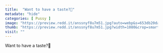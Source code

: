```yaml
---
title:  "Want to have a taste?👅"
metadate: "hide"
categories: [ Pussy ]
image: "https://preview.redd.it/anssnyf8u7m51.jpg?auto=webp&s=653db20dae7ae5ef27f1180f75f4c2e648acb897"
thumb: "https://preview.redd.it/anssnyf8u7m51.jpg?width=1080&crop=smart&auto=webp&s=a59ee4c0645f1d6aeaf063860508acc2c2616971"
visit: ""
---
```

Want to have a taste?👅
